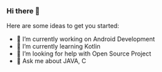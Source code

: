 ### Hi there 👋


Here are some ideas to get you started:

- 🔭 I’m currently working on Android Development
- 🌱 I’m currently learning Kotlin
- 🤔 I’m looking for help with Open Source Project
- 💬 Ask me about JAVA, C

